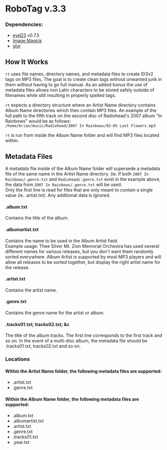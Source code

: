 # RoboTag v.3.3

### Dependencies:
* [eyeD3](http://eyed3.nicfit.net) v0.7.5
* [Image Magick](http://imagemagick.org)
* [glyr](https://github.com/sahib/glyr)

## How It Works
`rt` uses file names, directory names, and metadata files to create ID3v2 tags on MP3 files. The goal is to create clean tags without unwanted junk in them without having to go full manual. As an added bonus the use of metadata files allows non Latin characters to be stored safely outside of filenames while still resulting in properly spelled tags.  

`rt` expects a directory structure where an Artist Name directory contains Album Name directories which then contain MP3 files. An example of the full path to the fifth track on the second disc of Radiohead's 2007 album "In Rainbows" would be as follows:  
`/home/brian/music/Radiohead/2007 In Rainbows/02-05 Last Flowers.mp3`

`rt` is run from inside the Album Name folder and will find MP3 files located within.  

## Metadata Files
A metadata file inside of the Album Name folder will supersede a metadata file of the same name in the Artist Name directory. (ie. If both `2007 In Rainbows/.genre.txt` and `Radiohead/.genre.txt` exist in the example above, the data from `2007 In Rainbows/.genre.txt` will be used.  
Only the first line is read for files that are only meant to contain a single value (ie. .artist.txt). Any additional data is ignored.  

#### .album.txt
Contains the title of the album.  

#### .albumartist.txt
Contains the name to be used in the Album Artist field.  
Example usage: Thee Silver Mt. Zion Memorial Orchestra has used several different names for various releases, but you don't want them randomly sorted everywhere. Album Artist is supported by most MP3 players and will allow all releases to be sorted together, but display the right artist name for the release.  

#### .artist.txt
Contains the artist name.

#### .genre.txt
Contains the genre name for the artist or album.    

#### .tracks01.txt; tracks02.txt; &c
The title of the album tracks. The first line corresponds to the first track and so on. In the event of a multi-disc album, the metadata file should be .tracks01.txt, tracks02.txt and so on.  

### Locations
#### Within the Artist Name folder, the following metadata files are supported:
* .artist.txt
* .genre.txt

#### Within the Album Name folder, the following metadata files are supported:
* .album.txt
* .albumartist.txt
* .artist.txt
* .genre.txt
* .tracks01.txt
* .year.txt
